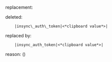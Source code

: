 replacement:

deleted:

		|insync\_auth\_token|<*clipboard value*>|

replaced by:

		|insync_auth_token|<*clipboard value*>|

reason: ()

